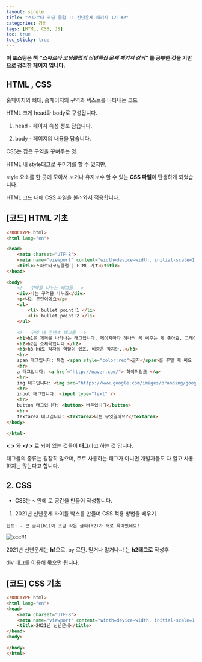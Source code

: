 ```yaml
---
layout: single
title: "스파르타 코딩 클럽 :: 신년운세 패키지 1기 #2"
categories: 강의
tags: [HTML, CSS, JS]
toc: true
toc_sticky: true
---
```


**이 포스팅은 책 *“스파르타 코딩클럽의 신년특집 운세 패키지 강의”* 를 공부한 것을 기반으로 정리한 페이지 입니다.**



## HTML , CSS

홈페이지의 뼈대, 홈페이지의 구역과 텍스트를 나타내는 코드

HTML 크게 head와 body로 구성됩니다.

1. head - 페이지 속성 정보 담습니다.

2. body - 페이지의 내용을 담습니다.

   


CSS는 잡은 구역을 꾸며주는 것.

HTML 내 style태그로 꾸미기를 할 수 있지만,  

style 요소를 한 곳에 모아서 보거나 유지보수 할 수 있는 **CSS 파일**이 탄생하게 되었습니다.

HTML 코드 내에 CSS 파일을 불러와서 적용합니다.



## [코드] HTML 기초

```html
<!DOCTYPE html>
<html lang="en">

<head>
    <meta charset="UTF-8">
    <meta name="viewport" content="width=device-width, initial-scale=1.0">
    <title>스파르타코딩클럽 | HTML 기초</title>
</head>

<body>
    <!-- 구역을 나누는 태그들 -->
    <div>나는 구역을 나누죠</div>
    <p>나는 문단이에요</p>
    <ul>
        <li> bullet point!1 </li>
        <li> bullet point!2 </li>
    </ul>

    <!-- 구역 내 콘텐츠 태그들 -->
    <h1>h1은 제목을 나타내는 태그입니다. 페이지마다 하나씩 꼭 써주는 게 좋아요. 그래야 구글 검색이 잘 되거든요.</h1>
    <h2>h2는 소제목입니다.</h2>
    <h3>h3~h6도 각자의 역할이 있죠. 비중은 작지만..</h3>
    <hr>
    span 태그입니다: 특정 <span style="color:red">글자</span>를 꾸밀 때 써요
    <hr>
    a 태그입니다: <a href="http://naver.com/"> 하이퍼링크 </a>
    <hr>
    img 태그입니다: <img src="https://www.google.com/images/branding/googlelogo/1x/googlelogo_color_272x92dp.png" />
    <hr>
    input 태그입니다: <input type="text" />
    <hr>
    button 태그입니다: <button> 버튼입니다</button>
    <hr>
    textarea 태그입니다: <textarea>나는 무엇일까요?</textarea>
</body>
	
</html>
```

**< >** 와 **</ >** 로 되어 있는 것들이 **태그**라고 하는 것 입니다.

태그들의 종류는 굉장히 많으며, 주로 사용하는 태그가 아니면 개발자들도 다 알고 사용하지는 않는다고 합니다.



## 2. CSS

- CSS는 **<head> ~ </head>** 안에 **<style> ~ </style>** 로 공간을 만들어 작성합니다.



1. 2021년 신년운세 타이틀 박스를 만들며 CSS 적용 방법을 배우기

```
힌트! - 큰 글씨(h1)와 조금 작은 글씨(h2)가 서로 묶여있네요!
```

![scc#1](https://user-images.githubusercontent.com/74758041/106890840-3d9fbc80-672d-11eb-9ce9-e46645998084.PNG)



2021년 신년운세는 **h1**으로, by 르탄. 믿거나 말거나~! 는 **h2태그로** 작성후 

div 태그를 이용해 묶으면 됩니다.



## [코드] CSS 기초

```html
<!DOCTYPE html>
<html lang="en">
<head>
	<meta charset="UTF-8">
	<meta name="viewport" content="width=device-width, initial-scale=1.0">
	<title>2021년 신년운세</title>
</head>
<body>

</body>
</html>
```
